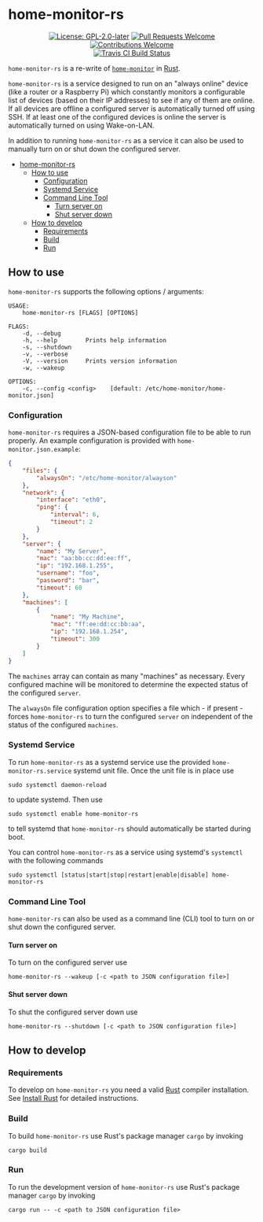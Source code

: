 # home-monitor-rs

<p align="center">
    <a href="LICENSE"><img alt="License: GPL-2.0-later" src="https://img.shields.io/badge/license-GPLv2-blue"></a> <a href="https://github.com/Montellese/home-monitor-rs/pulls"><img alt="Pull Requests Welcome" src="https://img.shields.io/badge/PRs-welcome-brightgreen.svg"></a> <a href="https://github.com/Montellese/home-monitor-rs/pulls"><img alt="Contributions Welcome" src="https://img.shields.io/badge/contributions-welcome-brightgreen.svg"></a>
    <br />
    <a href="https://travis-ci.org/Montellese/home-monitor-rs"><img alt="Travis CI Build Status" src="https://api.travis-ci.org/Montellese/home-monitor-rs.svg?branch=master"></a>
</p>

`home-monitor-rs` is a re-write of [`home-monitor`](https://github.com/Montellese/home-monitor) in [Rust](https://www.rust-lang.org/).

`home-monitor-rs` is a service designed to run on an "always online" device (like a router or a Raspberry Pi) which constantly monitors a configurable list of devices (based on their IP addresses) to see if any of them are online. If all devices are offline a configured server is automatically turned off using SSH. If at least one of the configured devices is online the server is automatically turned on using Wake-on-LAN.

In addition to running `home-monitor-rs` as a service it can also be used to manually turn on or shut down the configured server.

- [home-monitor-rs](#home-monitor-rs)
  - [How to use](#how-to-use)
    - [Configuration](#configuration)
    - [Systemd Service](#systemd-service)
    - [Command Line Tool](#command-line-tool)
      - [Turn server on](#turn-server-on)
      - [Shut server down](#shut-server-down)
  - [How to develop](#how-to-develop)
    - [Requirements](#requirements)
    - [Build](#build)
    - [Run](#run)

## How to use

`home-monitor-rs` supports the following options / arguments:

```
USAGE:
    home-monitor-rs [FLAGS] [OPTIONS]

FLAGS:
    -d, --debug       
    -h, --help        Prints help information
    -s, --shutdown    
    -v, --verbose     
    -V, --version     Prints version information
    -w, --wakeup      

OPTIONS:
    -c, --config <config>    [default: /etc/home-monitor/home-monitor.json]
```

### Configuration

`home-monitor-rs` requires a JSON-based configuration file to be able to run properly. An example configuration is provided with `home-monitor.json.example`:

```json
{
    "files": {
        "alwaysOn": "/etc/home-monitor/alwayson"
    },
    "network": {
        "interface": "eth0",
        "ping": {
            "interval": 6,
            "timeout": 2
        }
    },
    "server": {
        "name": "My Server",
        "mac": "aa:bb:cc:dd:ee:ff",
        "ip": "192.168.1.255",
        "username": "foo",
        "password": "bar",
        "timeout": 60
    },
    "machines": [
        {
            "name": "My Machine",
            "mac": "ff:ee:dd:cc:bb:aa",
            "ip": "192.168.1.254",
            "timeout": 300
        }
    ]
}
```

The `machines` array can contain as many "machines" as necessary. Every configured machine will be monitored to determine the expected status of the configured `server`.

The `alwaysOn` file configuration option specifies a file which - if present - forces `home-monitor-rs` to turn the configured `server` on independent of the status of the configured `machines`.

### Systemd Service

To run `home-monitor-rs` as a systemd service use the provided `home-monitor-rs.service` systemd unit file. Once the unit file is in place use

```
sudo systemctl daemon-reload
```

to update systemd. Then use

```
sudo systemctl enable home-monitor-rs
```

to tell systemd that `home-monitor-rs` should automatically be started during boot.

You can control `home-monitor-rs` as a service using systemd's `systemctl` with the following commands

```
sudo systemctl [status|start|stop|restart|enable|disable] home-monitor-rs
```

### Command Line Tool

`home-monitor-rs` can also be used as a command line (CLI) tool to turn on or shut down the configured server.

#### Turn server on

To turn on the configured server use

```
home-monitor-rs --wakeup [-c <path to JSON configuration file>]
```

#### Shut server down

To shut the configured server down use

```
home-monitor-rs --shutdown [-c <path to JSON configuration file>]
```

## How to develop

### Requirements

To develop on `home-monitor-rs` you need a valid [Rust](https://www.rust-lang.org/) compiler installation. See [Install Rust](https://www.rust-lang.org/tools/install) for detailed instructions.

### Build

To build `home-monitor-rs` use Rust's package manager `cargo` by invoking

```
cargo build
```

### Run

To run the development version of `home-monitor-rs` use Rust's package manager `cargo` by invoking

```
cargo run -- -c <path to JSON configuration file>
```

